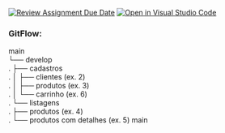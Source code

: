 [![Review Assignment Due Date](https://classroom.github.com/assets/deadline-readme-button-22041afd0340ce965d47ae6ef1cefeee28c7c493a6346c4f15d667ab976d596c.svg)](https://classroom.github.com/a/dNOfMvCD)
[![Open in Visual Studio Code](https://classroom.github.com/assets/open-in-vscode-2e0aaae1b6195c2367325f4f02e2d04e9abb55f0b24a779b69b11b9e10269abc.svg)](https://classroom.github.com/online_ide?assignment_repo_id=15330778&assignment_repo_type=AssignmentRepo)

### GitFlow:

main  
└── develop  
.    ├── cadastros  
.    │   ├── clientes (ex. 2)  
.    │   ├── produtos (ex. 3)  
.    │   └── carrinho (ex. 6)  
.    └── listagens  
.        ├── produtos (ex. 4)  
.        └── produtos com detalhes (ex. 5) 
main
